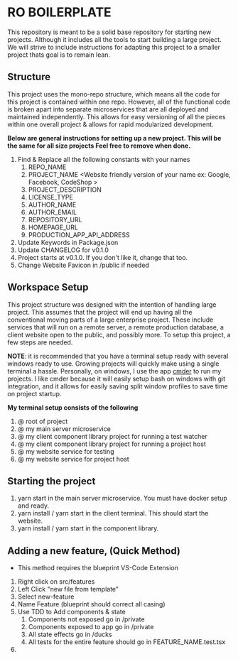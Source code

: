 # RO BOILERPLATE
This repository is meant to be a solid base repository for starting new projects.  Although it includes all the tools to start building a large project. We will strive to include instructions for adapting this project to a smaller project thats goal is to remain lean.

## Structure
This project uses the mono-repo structure, which means all the code for this project is contained within one repo. However, all of the functional code is broken apart into separate microservices that are all deployed and maintained independently.  This allows for easy versioning of all the pieces within one overall project & allows for rapid modularized development.

**Below are general instructions for setting up a new project. This will be the same for all size projects Feel free to remove when done.**
  1. Find & Replace all the following constants with your names
     1. REPO_NAME <Name that is used for your repository ex: my-project>
     2. PROJECT_NAME <Website friendly version of your name ex: Google, Facebook, CodeShop >
     8. PROJECT_DESCRIPTION <Short description of what your project does>
     3. LICENSE_TYPE
     4. AUTHOR_NAME
     5. AUTHOR_EMAIL
     6. REPOSITORY_URL
     7. HOMEPAGE_URL
     8. PRODUCTION_APP_API_ADDRESS
  2. Update Keywords in Package.json
  3. Update CHANGELOG for v0.1.0
  4. Project starts at v0.1.0.  If you don't like it, change that too.
  5. Change Website Favicon in /public if needed

## Workspace Setup
This project structure was designed with the intention of handling large project.  This assumes that the project will end up having all the conventional moving parts of a large enterprise project.  These include services that will run on a remote server,  a remote production database, a client website open to the public, and possibly more.  To setup this project, a few steps are needed.

**NOTE**: it is recommended that you have a terminal setup ready with several windows ready to use.  Growing projects will quickly make using a single terminal a hassle. Personally, on windows, I use the app [cmder](http://cmder.net/) to run my projects. I like cmder because it will easily setup bash on windows with git integration, and it allows for easily saving split window profiles to save time on project startup.

**My terminal setup consists of the following**
  1. @ root of project
  2. @ my main server microservice
  3. @ my client component library project for running a test watcher
  4. @ my client component library project for running a project host
  5. @ my website service for testing
  6. @ my website service for project host

## Starting the project
  1. yarn start in the main server microservice.  You must have docker setup and ready.
  2. yarn install / yarn start in the client terminal. This should start the website.
  3. yarn install / yarn start in the component library.


## Adding a new feature, (Quick Method)
  - This method requires the blueprint VS-Code Extension
  1. Right click on src/features
  2. Left Click "new file from template"
  3. Select new-feature
  4. Name Feature (blueprint should correct all casing)
  5. Use TDD to Add components & state
     1. Components not exposed go in /private
     2. Components exposed to app go in /private
     3. All state effects go in /ducks
     4. All tests for the entire feature should go in FEATURE_NAME.test.tsx
  6. 